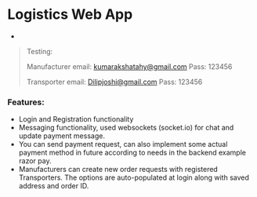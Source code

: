 # Logistics Web App

- 

>   Testing:
>   
>   Manufacturer email: kumarakshatahy@gmail.com
>   Pass: 123456
>   
>   Transporter email: Dilipjoshi@gmail.com
>   Pass: 123456



### Features:

-   Login and Registration functionality
-   Messaging functionality, used websockets (socket.io) for chat and update payment message.
-   You can send payment request, can also implement some actual payment method in future according to needs in the backend example razor pay.
-   Manufacturers can create new order requests with registered Transporters. The options are auto-populated at login along with saved address and order ID.


